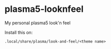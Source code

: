 # plasma5-looknfeel
My personal plasma5 look'n feel

Install this on: 

`.local/share/plasma/look-and-feel/<theme name>`
